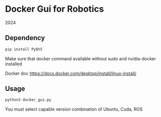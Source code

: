# Docker Gui for Robotics

2024

## Dependency

```bash
pip install PyQt5
```

Make sure that docker command available without sudo and nvidia-docker installed

Docker doc https://docs.docker.com/desktop/install/linux-install/

## Usage

```bash
python3 docker_gui.py
```

You must select capable version combination of Ubuntu, Cuda, ROS